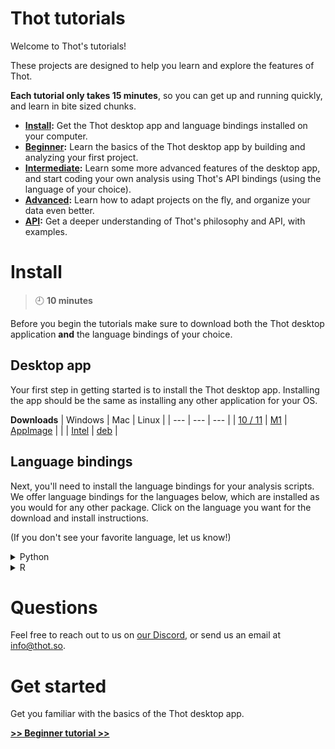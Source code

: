 # Thot tutorials
Welcome to Thot's tutorials!

These projects are designed to help you learn and explore the features of Thot.

**Each tutorial only takes 15 minutes**, so you can get up and running quickly, and learn in bite sized chunks.

+ **[Install](#install):** Get the Thot desktop app and language bindings installed on your computer.
+ **[Beginner](beginner#readme):** Learn the basics of the Thot desktop app by building and analyzing your first project.
+ **[Intermediate](intermediate#readme):** Learn some more advanced features of the desktop app, and start coding your own analysis using
Thot's API bindings (using the language of your choice).
+ **[Advanced](advanced#readme):** Learn how to adapt projects on the fly, and organize your data even better. 
+ **[API](api#readme):** Get a deeper understanding of Thot's philosophy and API, with examples.

# Install
> :clock9: **10 minutes**

Before you begin the tutorials make sure to download both the Thot desktop application **and** the language bindings of your choice.

## Desktop app
Your first step in getting started is to install the Thot desktop app.
Installing the app should be the same as installing any other application for your OS. 

**Downloads**
| Windows | Mac | Linux |
| --- | --- | --- |
| [10 / 11](https://releases.thot.so/download/desktop/Thot_0.10.0_x64_en-US-windows.msi) | [M1](https://releases.thot.so/download/desktop/Thot_0.10.0_aarch64-mac_m1.dmg) | [AppImage](https://releases.thot.so/download/desktop/thot_0.10.0_amd64-linux.AppImage) |
| | [Intel](https://releases.thot.so/download/desktop/Thot_0.10.0_x64-mac_intel.dmg) | [deb](https://releases.thot.so/download/desktop/thot_0.10.0_amd64-linux.deb) |
 

## Language bindings
Next, you'll need to install the language bindings for your analysis scripts.
We offer language bindings for the languages below, which are installed as you would for any other package.
Click on the language you want for the download and install instructions.

(If you don't see your favorite language, let us know!)

<details>
<summary>Python</summary>
<a href="https://releases.thot.so/download/api_bindings/thot_data-0.10.0-py.tar.gz"
    target="_blank">
    Download Python package
</a>

In your terminal
```bash
pip install <path/to/thot_data-0.10.0-py.tar.gz>
```
</details>
<details>
<summary>R</summary>
<a href="https://releases.thot.so/download/api_bindings/thot_0.10.0-r.tar.gz"
    targe="_blank">
    Download R package
</a>

In your terminal
```bash
install.packages("path/to/thot_0.10.0-r.tar.gz", repos=NULL, type="source")
```
</details>

# Questions
Feel free to reach out to us on [our Discord](https://discord.gg/Kv2c5XynfV), or send us an email at <info@thot.so>.

# Get started
Get you familiar with the basics of the Thot desktop app.

**[>> Beginner tutorial >>](beginner#readme)**